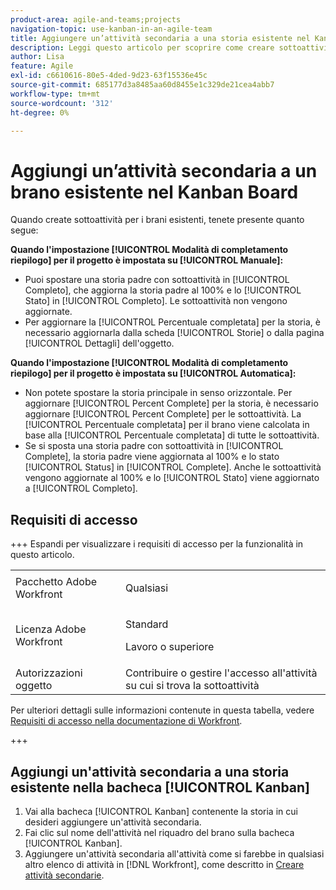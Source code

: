 ```yaml
---
product-area: agile-and-teams;projects
navigation-topic: use-kanban-in-an-agile-team
title: Aggiungere un’attività secondaria a una storia esistente nel Kanban Board
description: Leggi questo articolo per scoprire come creare sottoattività per i brani esistenti sulla bacheca Kanban.
author: Lisa
feature: Agile
exl-id: c6610616-80e5-4ded-9d23-63f15536e45c
source-git-commit: 685177d3a8485aa60d8455e1c329de21cea4abb7
workflow-type: tm+mt
source-wordcount: '312'
ht-degree: 0%

---
```


# Aggiungi un’attività secondaria a un brano esistente nel Kanban Board

Quando create sottoattività per i brani esistenti, tenete presente quanto segue:

**Quando l&#39;impostazione [!UICONTROL Modalità di completamento riepilogo] per il progetto è impostata su [!UICONTROL Manuale]:**

* Puoi spostare una storia padre con sottoattività in [!UICONTROL Completo], che aggiorna la storia padre al 100% e lo [!UICONTROL Stato] in [!UICONTROL Completo]. Le sottoattività non vengono aggiornate.
* Per aggiornare la [!UICONTROL Percentuale completata] per la storia, è necessario aggiornarla dalla scheda [!UICONTROL Storie] o dalla pagina [!UICONTROL Dettagli] dell&#39;oggetto.

**Quando l&#39;impostazione [!UICONTROL Modalità di completamento riepilogo] per il progetto è impostata su [!UICONTROL Automatica]:**

* Non potete spostare la storia principale in senso orizzontale. Per aggiornare [!UICONTROL Percent Complete] per la storia, è necessario aggiornare [!UICONTROL Percent Complete] per le sottoattività. La [!UICONTROL Percentuale completata] per il brano viene calcolata in base alla [!UICONTROL Percentuale completata] di tutte le sottoattività.
* Se si sposta una storia padre con sottoattività in [!UICONTROL Complete], la storia padre viene aggiornata al 100% e lo stato [!UICONTROL Status] in [!UICONTROL Complete]. Anche le sottoattività vengono aggiornate al 100% e lo [!UICONTROL Stato] viene aggiornato a [!UICONTROL Completo].

## Requisiti di accesso

+++ Espandi per visualizzare i requisiti di accesso per la funzionalità in questo articolo.

<table style="table-layout:auto"> 
 <col> 
 </col> 
 <col> 
 </col> 
 <tbody> 
  <tr> 
   <td role="rowheader">Pacchetto Adobe Workfront</td> 
   <td> <p>Qualsiasi</p> </td> 
  </tr> 
  <tr> 
   <td role="rowheader">Licenza Adobe Workfront</td> 
   <td> <p>Standard</p> 
   <p>Lavoro o superiore</p> </td> 
  </tr>
  <tr> 
   <td role="rowheader">Autorizzazioni oggetto</td> 
   <td>Contribuire o gestire l'accesso all'attività su cui si trova la sottoattività</td> 
  </tr> 
 </tbody> 
</table>

Per ulteriori dettagli sulle informazioni contenute in questa tabella, vedere [Requisiti di accesso nella documentazione di Workfront](/help/quicksilver/administration-and-setup/add-users/access-levels-and-object-permissions/access-level-requirements-in-documentation.md).

+++

## Aggiungi un&#39;attività secondaria a una storia esistente nella bacheca [!UICONTROL Kanban]

1. Vai alla bacheca [!UICONTROL Kanban] contenente la storia in cui desideri aggiungere un&#39;attività secondaria.
1. Fai clic sul nome dell&#39;attività nel riquadro del brano sulla bacheca [!UICONTROL Kanban].
1. Aggiungere un&#39;attività secondaria all&#39;attività come si farebbe in qualsiasi altro elenco di attività in [!DNL Workfront], come descritto in [Creare attività secondarie](../../manage-work/tasks/create-tasks/create-subtasks.md).

